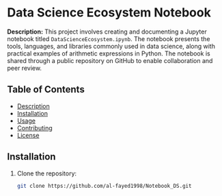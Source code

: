 # Data Science Ecosystem Notebook

**Description:**
This project involves creating and documenting a Jupyter notebook titled `DataScienceEcosystem.ipynb`. The notebook presents the tools, languages, and libraries commonly used in data science, along with practical examples of arithmetic expressions in Python. The notebook is shared through a public repository on GitHub to enable collaboration and peer review.

## Table of Contents
- [Description](#description)
- [Installation](#installation)
- [Usage](#usage)
- [Contributing](#contributing)
- [License](#license)

## Installation
1. Clone the repository:
   ```bash
   git clone https://github.com/al-fayed1998/Notebook_DS.git
